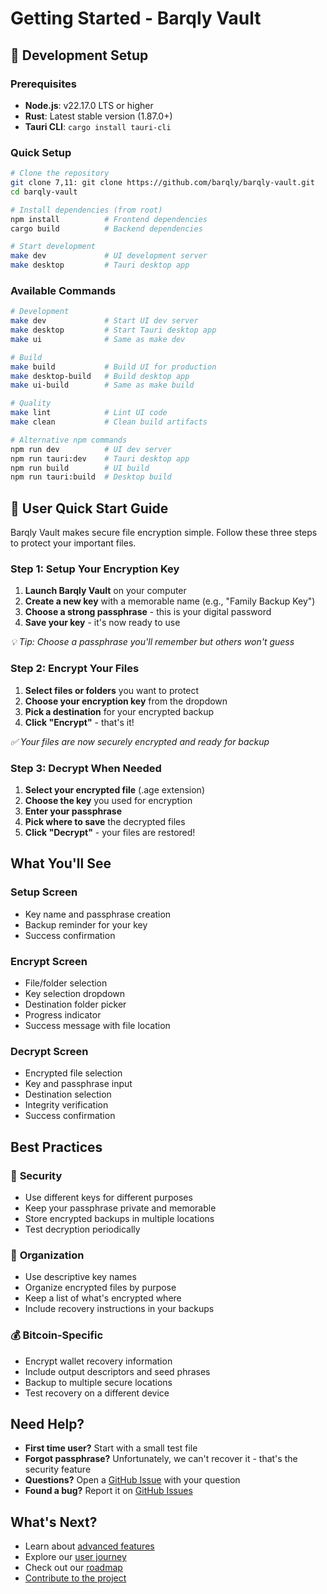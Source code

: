 # Getting Started - Barqly Vault

## 🚀 **Development Setup**

### **Prerequisites**

- **Node.js**: v22.17.0 LTS or higher
- **Rust**: Latest stable version (1.87.0+)
- **Tauri CLI**: `cargo install tauri-cli`

### **Quick Setup**

```bash
# Clone the repository
git clone 7,11: git clone https://github.com/barqly/barqly-vault.git
cd barqly-vault

# Install dependencies (from root)
npm install          # Frontend dependencies
cargo build          # Backend dependencies

# Start development
make dev             # UI development server
make desktop         # Tauri desktop app
```

### **Available Commands**

```bash
# Development
make dev             # Start UI dev server
make desktop         # Start Tauri desktop app
make ui              # Same as make dev

# Build
make build           # Build UI for production
make desktop-build   # Build desktop app
make ui-build        # Same as make build

# Quality
make lint            # Lint UI code
make clean           # Clean build artifacts

# Alternative npm commands
npm run dev          # UI dev server
npm run tauri:dev    # Tauri desktop app
npm run build        # UI build
npm run tauri:build  # Desktop build
```

## 📱 **User Quick Start Guide**

Barqly Vault makes secure file encryption simple. Follow these three steps to protect your important files.

### Step 1: Setup Your Encryption Key

1. **Launch Barqly Vault** on your computer
2. **Create a new key** with a memorable name (e.g., "Family Backup Key")
3. **Choose a strong passphrase** - this is your digital password
4. **Save your key** - it's now ready to use

_💡 Tip: Choose a passphrase you'll remember but others won't guess_

### Step 2: Encrypt Your Files

1. **Select files or folders** you want to protect
2. **Choose your encryption key** from the dropdown
3. **Pick a destination** for your encrypted backup
4. **Click "Encrypt"** - that's it!

_✅ Your files are now securely encrypted and ready for backup_

### Step 3: Decrypt When Needed

1. **Select your encrypted file** (.age extension)
2. **Choose the key** you used for encryption
3. **Enter your passphrase**
4. **Pick where to save** the decrypted files
5. **Click "Decrypt"** - your files are restored!

## What You'll See

### Setup Screen

- Key name and passphrase creation
- Backup reminder for your key
- Success confirmation

### Encrypt Screen

- File/folder selection
- Key selection dropdown
- Destination folder picker
- Progress indicator
- Success message with file location

### Decrypt Screen

- Encrypted file selection
- Key and passphrase input
- Destination selection
- Integrity verification
- Success confirmation

## Best Practices

### 🔐 **Security**

- Use different keys for different purposes
- Keep your passphrase private and memorable
- Store encrypted backups in multiple locations
- Test decryption periodically

### 📁 **Organization**

- Use descriptive key names
- Organize encrypted files by purpose
- Keep a list of what's encrypted where
- Include recovery instructions in your backups

### 💰 **Bitcoin-Specific**

- Encrypt wallet recovery information
- Include output descriptors and seed phrases
- Backup to multiple secure locations
- Test recovery on a different device

## Need Help?

- **First time user?** Start with a small test file
- **Forgot passphrase?** Unfortunately, we can't recover it - that's the security feature
- **Questions?** Open a [GitHub Issue](https://github.com/barqly/barqly-vault/issues) with your question
- **Found a bug?** Report it on [GitHub Issues](https://github.com/barqly/barqly-vault/issues)

## What's Next?

- Learn about [advanced features](../Product/Features.md)
- Explore our [user journey](../Product/User-Journey.md)
- Check out our [roadmap](../Product/Roadmap.md)
- [Contribute to the project](https://github.com/barqly/barqly-vault/blob/main/CONTRIBUTING.md)

